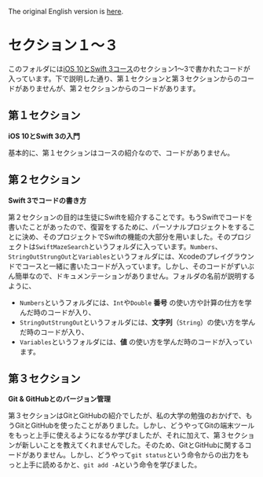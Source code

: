 The original English version is [here](https://github.com/ahuber1/iOS-Portfolio/blob/master/Section_1_thru_3/README.md).

# セクション１〜３

このフォルダには[iOS 10とSwift 3コース](https://www.udemy.com/devslopes-ios10/)のセクション1〜3で書かれたコードが入っています。下で説明した通り、第１セクションと第３セクションからのコードがありませんが、第２セクションからのコードがあります。

## 第１セクション
**iOS 10とSwift 3の入門**

基本的に、第１セクションはコースの紹介なので、コードがありません。

## 第２セクション
**Swift 3でコードの書き方**

第２セクションの目的は生徒にSwiftを紹介することです。もうSwiftでコードを書いたことがあったので、復習をするために、パーソナルプロジェクトをすることに決め、そのプロジェクトでSwiftの機能の大部分を用いました。そのプロジェクトは`SwiftMazeSearch`というフォルダに入っています。`Numbers`、`StringOutStrungOut`と`Variables`というフォルダには、Xcodeのプレイグラウンドでコースと一緒に書いたコードが入っています。しかし、そのコードがずいぶん簡単なので、ドキュメンテーションがありません。フォルダの名前が説明するように、

- `Numbers`というフォルダには、`Int`や`Double` **番号** の使い方や計算の仕方を学んだ時のコードが入り、
- `StringOutStrungOut`というフォルダには、**文字列**（`String`）の使い方を学んだ時のコードが入り、
- `Variables`というフォルダには、**値** の使い方を学んだ時のコードが入っています。

## 第３セクション
**Git & GitHubとのバージョン管理**

第３セクションはGitとGitHubの紹介でしたが、私の大学の勉強のおかげで、もうGitとGitHubを使ったことがありました。しかし、どうやってGitの端末ツールをもっと上手に使えるようになるか学びましたが、それに加えて、第３セクションが新しいことを教えてくれませんでした。そのため、GitとGitHubに関するコードがありません。しかし、どうやって`git status`という命令からの出力をもっと上手に読めるかと、`git add -A`という命令を学びました。
